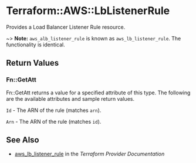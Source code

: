 # Terraform::AWS::LbListenerRule

Provides a Load Balancer Listener Rule resource.

~> **Note:** `aws_alb_listener_rule` is known as `aws_lb_listener_rule`. The functionality is identical.

## Return Values

### Fn::GetAtt

Fn::GetAtt returns a value for a specified attribute of this type. The following are the available attributes and sample return values.

`Id` - The ARN of the rule (matches `arn`).

`Arn` - The ARN of the rule (matches `id`).

## See Also

* [aws_lb_listener_rule](https://www.terraform.io/docs/providers/aws/r/lb_listener_rule.html) in the _Terraform Provider Documentation_